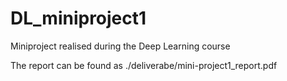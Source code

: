 # DL_miniproject1

Miniproject realised during the Deep Learning course

The report can be found as ./deliverabe/mini-project1_report.pdf
